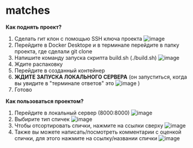 # matches

**Как поднять проект?**
1. Сделать гит клон с помощью SSH ключа проекта
![image](https://github.com/user-attachments/assets/322d797a-6e68-4fe2-a85e-1efdc39bd605)
3. Перейдите в Docker Desktope и в терминале перейдите в папку проекта, где сделали git clone
4. Напишите команду запуска скрипта build.sh (./build.sh)
![image](https://github.com/user-attachments/assets/81264350-69f8-4e58-9a61-6029a48feaf1)
6. Ждите распаковку
7. Перейдите в созданный контейнер
8. **ЖДИТЕ ЗАПУСКА ЛОКАЛЬНОГО СЕРВЕРА** (он запуститься, когда вы увидите в "терминале ответов" это
![image](https://github.com/user-attachments/assets/d9bff5e5-121a-4d52-b9eb-4f3b006e2608) )
10. Готово

**Как пользоваться проектом?**
1. Перейдите в локальный сервер (8000:8000)
![image](https://github.com/user-attachments/assets/73ecfc3e-b608-4ac2-a90f-d2c7b3dfaf9c)
3. Выбирите тип спичек
![image](https://github.com/user-attachments/assets/39056275-84b3-4fb5-b9ae-632e6371cfb9)
5. Чтобы отсортировать спички, нажмите на ссылки сверху
![image](https://github.com/user-attachments/assets/be976440-d849-4497-8c8d-5ebfb162685d)
7. Также вы можете написать/посмотреть комментарии с оценкой спички, для этого нажмите на ссылку/названии спички
![image](https://github.com/user-attachments/assets/b7e4b10f-b094-4a6b-bdf6-40df35f3c88d)
